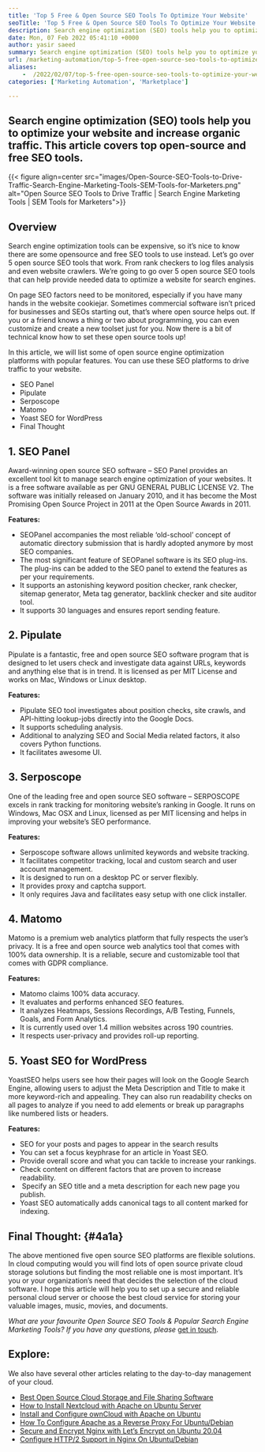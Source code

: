 ```yaml
---
title: 'Top 5 Free & Open Source SEO Tools To Optimize Your Website'
seoTitle: 'Top 5 Free & Open Source SEO Tools To Optimize Your Website'
description: Search engine optimization (SEO) tools help you to optimize your website and increase organic traffic. This article covers popular open-source SEO tools.
date: Mon, 07 Feb 2022 05:41:10 +0000
author: yasir saeed
summary: Search engine optimization (SEO) tools help you to optimize your website and increase organic traffic. This article covers top open-source and free SEO tools.
url: /marketing-automation/top-5-free-open-source-seo-tools-to-optimize-your-website/
aliases: 
    -  /2022/02/07/top-5-free-open-source-seo-tools-to-optimize-your-website/
categories: ['Marketing Automation', 'Marketplace']

---
```

## Search engine optimization (SEO) tools help you to optimize your website and increase organic traffic. This article covers top open-source and free SEO tools.

{{< figure align=center src="images/Open-Source-SEO-Tools-to-Drive-Traffic-Search-Engine-Marketing-Tools-SEM-Tools-for-Marketers.png" alt="Open Source SEO Tools to Drive Traffic | Search Engine Marketing Tools | SEM Tools for Marketers">}}

## **Overview**

Search engine optimization tools can be expensive, so it’s nice to know there are some opensource and free SEO tools to use instead. Let’s go over 5 open source SEO tools that work. From rank checkers to log files analysis and even website crawlers. We’re going to go over 5 open source SEO tools that can help provide needed data to optimize a website for search engines.

On page SEO factors need to be monitored, especially if you have many hands in the website cookiejar. Sometimes commercial software isn’t priced for businesses and SEOs starting out, that’s where open source helps out. If you or a friend knows a thing or two about programming, you can even customize and create a new toolset just for you. Now there is a bit of technical know how to set these open source tools up!

In this article, we will list some of open source engine optimization platforms with popular features. You can use these SEO platforms to drive traffic to your website.

  * SEO Panel
  * Pipulate
  * Serposcope
  * Matomo
  * Yoast SEO for WordPress
  * Final Thought

## 1. SEO Panel

Award-winning open source SEO software – SEO Panel provides an excellent tool kit to manage search engine optimization of your websites. It is a free software available as per GNU GENERAL PUBLIC LICENSE V2. The software was initially released on January 2010, and it has become the Most Promising Open Source Project in 2011 at the Open Source Awards in 2011.

**Features:**

  * SEOPanel accompanies the most reliable ‘old-school’ concept of automatic directory submission that is hardly adopted anymore by most SEO companies.
  * The most significant feature of SEOPanel software is its SEO plug-ins. The plug-ins can be added to the SEO panel to extend the features as per your requirements.
  * It supports an astonishing keyword position checker, rank checker, sitemap generator, Meta tag generator, backlink checker and site auditor tool.
  * It supports 30 languages and ensures report sending feature.

## 2. Pipulate

Pipulate is a fantastic, free and open source SEO software program that is designed to let users check and investigate data against URLs, keywords and anything else that is in trend. It is licensed as per MIT License and works on Mac, Windows or Linux desktop.

****Features**:**

  * Pipulate SEO tool investigates about position checks, site crawls, and API-hitting lookup-jobs directly into the Google Docs.
  * It supports scheduling analysis.
  * Additional to analyzing SEO and Social Media related factors, it also covers Python functions.
  * It facilitates awesome UI.

## 3. Serposcope

One of the leading free and open source SEO software – SERPOSCOPE excels in rank tracking for monitoring website’s ranking in Google. It runs on Windows, Mac OSX and Linux, licensed as per MIT licensing and helps in improving your website’s SEO performance.

****Features**:**

  * Serposcope software allows unlimited keywords and website tracking.
  * It facilitates competitor tracking, local and custom search and user account management.
  * It is designed to run on a desktop PC or server flexibly.
  * It provides proxy and captcha support.
  * It only requires Java and facilitates easy setup with one click installer.

## 4. Matomo

Matomo is a premium web analytics platform that fully respects the user’s privacy. It is a free and open source web analytics tool that comes with 100% data ownership. It is a reliable, secure and customizable tool that comes with GDPR compliance.

****Features**:**

  * Matomo claims 100% data accuracy.
  * It evaluates and performs enhanced SEO features.
  * It analyzes Heatmaps, Sessions Recordings, A/B Testing, Funnels, Goals, and Form Analytics.
  * It is currently used over 1.4 million websites across 190 countries.
  * It respects user-privacy and provides roll-up reporting.

## 5. Yoast SEO for WordPress

YoastSEO helps users see how their pages will look on the Google Search Engine, allowing users to adjust the Meta Description and Title to make it more keyword-rich and appealing. They can also run readability checks on all pages to analyze if you need to add elements or break up paragraphs like numbered lists or headers.

****Features**:**

  * SEO for your posts and pages to appear in the search results
  * You can set a focus keyphrase for an article in Yoast SEO.
  * Provide overall score and what you can tackle to increase your rankings.
  * Check content on different factors that are proven to increase readability.
  *  Specify an SEO title and a meta description for each new page you publish. 
  * Yoast SEO automatically adds canonical tags to all content marked for indexing.

## **Final Thought:** {#4a1a}

The above mentioned five open source SEO platforms are flexible solutions. In cloud computing would you will find lots of open source private cloud storage solutions but finding the most reliable one is most important. It’s you or your organization’s need that decides the selection of the cloud software. I hope this article will help you to set up a secure and reliable personal cloud server or choose the best cloud service for storing your valuable images, music, movies, and documents.

_What are your favourite_ _Open Source SEO Tools & Popular Search Engine Marketing Tools? If you have any questions, please_ [get in touch][1].

## Explore:

We also have several other articles relating to the day-to-day management of your cloud.

  * [Best Open Source Cloud Storage and File Sharing Software][2]
  * [How to Install Nextcloud with Apache on Ubuntu Server][3]
  * [Install and Configure ownCloud with Apache on Ubuntu][4]
  * [How To Configure Apache as a Reverse Proxy For Ubuntu/Debian][5]
  * [Secure and Encrypt Nginx with Let’s Encrypt on Ubuntu 20.04][6]
  * [Configure HTTP/2 Support in Nginx On Ubuntu/Debian][7]

 [1]: mailto:yasir.saeed@aspose.com
 [2]: https://products.containerize.com/backup-and-sync/
 [3]: https://blog.containerize.com/2021/06/18/how-to-install-nextcloud-with-apache-on-ubuntu-server/
 [4]: https://blog.containerize.com/2021/06/11/how-to-install-and-configure-owncloud-with-apache-on-ubuntu/
 [5]: https://blog.containerize.com/2021/05/21/how-to-configure-apache-as-a-reverse-proxy-for-ubuntudebian/
 [6]: https://blog.containerize.com/2021/04/19/how-to-secure-and-encrypt-nginx-with-lets-encrypt-on-ubuntu-20.04/
 [7]: https://blog.containerize.com/2021/05/28/how-to-configure-http2-support-in-nginx-on-ubuntudebian/